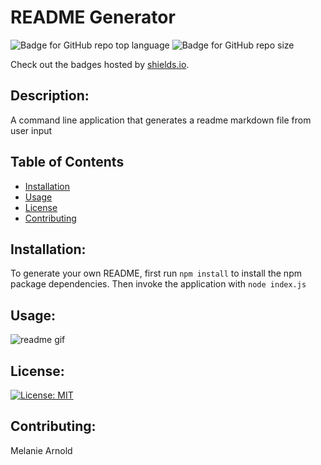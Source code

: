 
# README Generator

![Badge for GitHub repo top language](https://img.shields.io/github/languages/top/einalem4/readme-generator?style=flat&logo=appveyor) ![Badge for GitHub repo size](https://img.shields.io/github/repo-size/einalem4/readme-generator?style=flat&logo=appveyor)

Check out the badges hosted by [shields.io](https://shields.io/).

## Description:

A command line application that generates a readme markdown file from user input
	
## Table of Contents
* [Installation](#installation)
* [Usage](#usage)
* [License](#license)
* [Contributing](#contributing)


## Installation:
To generate your own README, first run `npm install` to install the npm package dependencies.
Then invoke the application with `node index.js`

## Usage:
![readme gif](assets/readme.gif)

## License:

[![License: MIT](https://img.shields.io/badge/License-MIT-yellow.svg)](https://opensource.org/licenses/MIT)

## Contributing:

Melanie Arnold